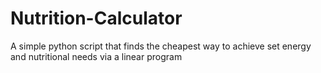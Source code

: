 # Nutrition-Calculator
A simple python script that finds the cheapest way to achieve set energy and nutritional needs via a linear program
